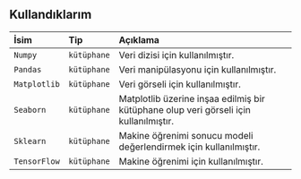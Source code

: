 
## Kullandıklarım




| İsim | Tip     | Açıklama                |
| :-------- | :------- | :------------------------- |
| `Numpy` | `kütüphane` | Veri dizisi için kullanılmıştır. |
| `Pandas` | `kütüphane` | Veri manipülasyonu için kullanılmıştır. |
| `Matplotlib` | `kütüphane` | Veri görseli için kullanılmıştır. |
| `Seaborn` | `kütüphane` | Matplotlib üzerine inşaa edilmiş bir kütüphane olup veri görseli için kullanılmıştır. |
| `Sklearn` | `kütüphane` | Makine öğrenimi sonucu modeli değerlendirmek için kullanılmıştır. |
| `TensorFlow` | `kütüphane` | Makine öğrenimi için kullanılmıştır. |

